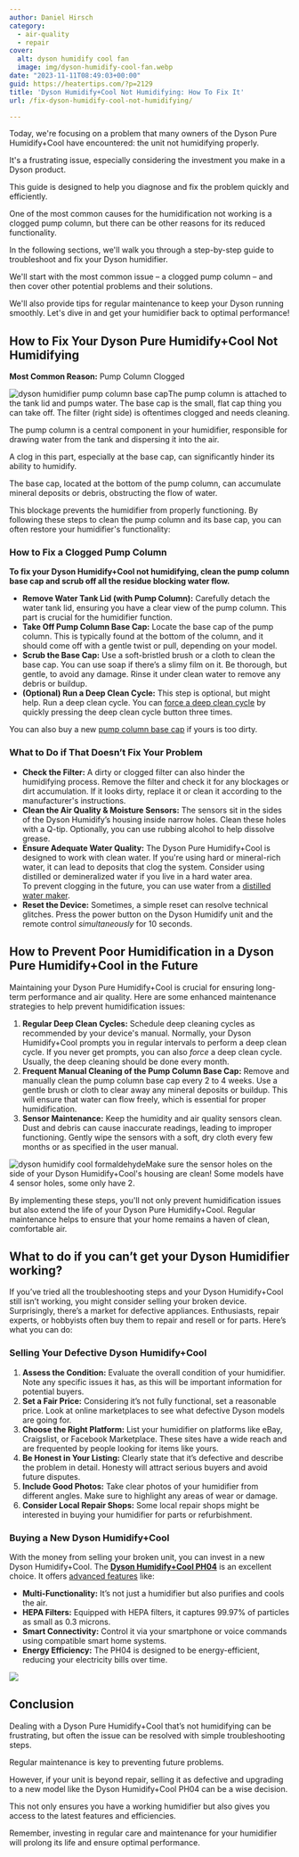 ```yaml
---
author: Daniel Hirsch
category:
  - air-quality
  - repair
cover:
  alt: dyson humidify cool fan
  image: img/dyson-humidify-cool-fan.webp
date: "2023-11-11T08:49:03+00:00"
guid: https://heatertips.com/?p=2129
title: 'Dyson Humidify+Cool Not Humidifying: How To Fix It'
url: /fix-dyson-humidify-cool-not-humidifying/

---
```

Today, we're focusing on a problem that many owners of the Dyson Pure Humidify+Cool have encountered: the unit not humidifying properly.

It's a frustrating issue, especially considering the investment you make in a Dyson product.

This guide is designed to help you diagnose and fix the problem quickly and efficiently.

One of the most common causes for the humidification not working is a clogged pump column, but there can be other reasons for its reduced functionality.

In the following sections, we'll walk you through a step-by-step guide to troubleshoot and fix your Dyson humidifier.

We'll start with the most common issue – a clogged pump column – and then cover other potential problems and their solutions.

We'll also provide tips for regular maintenance to keep your Dyson running smoothly. Let's dive in and get your humidifier back to optimal performance!

## How to Fix Your Dyson Pure Humidify+Cool Not Humidifying

**Most Common Reason:** Pump Column Clogged

![dyson humidifier pump column base cap](/img/dyson-humidifier-pump-column-base-cap.webp)The pump column is attached to the tank lid and pumps water. The base cap is the small, flat cap thing you can take off. The filter (right side) is oftentimes clogged and needs cleaning.

The pump column is a central component in your humidifier, responsible for drawing water from the tank and dispersing it into the air.

A clog in this part, especially at the base cap, can significantly hinder its ability to humidify.

The base cap, located at the bottom of the pump column, can accumulate mineral deposits or debris, obstructing the flow of water.

This blockage prevents the humidifier from properly functioning. By following these steps to clean the pump column and its base cap, you can often restore your humidifier's functionality:

### How to Fix a Clogged Pump Column

**To fix your Dyson Humidify+Cool not humidifying, clean the pump column base cap and scrub off all the residue blocking water flow.**

- **Remove Water Tank Lid (with Pump Column):** Carefully detach the water tank lid, ensuring you have a clear view of the pump column. This part is crucial for the humidifier function.
- **Take Off Pump Column Base Cap:** Locate the base cap of the pump column. This is typically found at the bottom of the column, and it should come off with a gentle twist or pull, depending on your model.
- **Scrub the Base Cap:** Use a soft-bristled brush or a cloth to clean the base cap. You can use soap if there’s a slimy film on it. Be thorough, but gentle, to avoid any damage. Rinse it under clean water to remove any debris or buildup.
- **(Optional) Run a Deep Clean Cycle:** This step is optional, but might help. Run a deep clean cycle. You can [force a deep clean cycle](/fix-dyson-deep-clean-cycle-not-working/) by quickly pressing the deep clean cycle button three times.

You can also buy a new [pump column base cap](https://www.dyson.com/support/journey/spare-details.970754-01) if yours is too dirty.

### What to Do if That Doesn’t Fix Your Problem

- **Check the Filter:** A dirty or clogged filter can also hinder the humidifying process. Remove the filter and check it for any blockages or dirt accumulation. If it looks dirty, replace it or clean it according to the manufacturer's instructions.
- **Clean the Air Quality & Moisture Sensors:** The sensors sit in the sides of the Dyson Humidify’s housing inside narrow holes. Clean these holes with a Q-tip. Optionally, you can use rubbing alcohol to help dissolve grease.
- **Ensure Adequate Water Quality:** The Dyson Pure Humidify+Cool is designed to work with clean water. If you're using hard or mineral-rich water, it can lead to deposits that clog the system. Consider using distilled or demineralized water if you live in a hard water area.  
To prevent clogging in the future, you can use water from a [distilled water maker](https://www.amazon.com/CO-Z-Distiller-Stainless-Distilling-Countertop/dp/B078GHJ921?__mk_de_DE=%C3%85M%C3%85%C5%BD%C3%95%C3%91&crid=1RXRCQLSUHO38&keywords=distilled%2Bwater%2Bmaker&qid=1699692003&sprefix=distilled%2Bwater%2Bmaker%2Caps%2C88&sr=8-2-spons&sp_csd=d2lkZ2V0TmFtZT1zcF9hdGY&th=1&linkCode=ll1&tag=heatertips-20&linkId=3bf9b099cacf0fed2782d8ceccff1b12&language=en_US&ref_=as_li_ss_tl).
- **Reset the Device:** Sometimes, a simple reset can resolve technical glitches. Press the power button on the Dyson Humidify unit and the remote control _simultaneously_ for 10 seconds.

## How to Prevent Poor Humidification in a Dyson Pure Humidify+Cool in the Future

Maintaining your Dyson Pure Humidify+Cool is crucial for ensuring long-term performance and air quality. Here are some enhanced maintenance strategies to help prevent humidification issues:

1. **Regular Deep Clean Cycles:** Schedule deep cleaning cycles as recommended by your device's manual. Normally, your Dyson Humidify+Cool prompts you in regular intervals to perform a deep clean cycle. If you never get prompts, you can also _force_ a deep clean cycle. Usually, the deep cleaning should be done every month.
1. **Frequent Manual Cleaning of the Pump Column Base Cap:** Remove and manually clean the pump column base cap every 2 to 4 weeks. Use a gentle brush or cloth to clear away any mineral deposits or buildup. This will ensure that water can flow freely, which is essential for proper humidification.
1. **Sensor Maintenance:** Keep the humidity and air quality sensors clean. Dust and debris can cause inaccurate readings, leading to improper functioning. Gently wipe the sensors with a soft, dry cloth every few months or as specified in the user manual.

![dyson humidify cool formaldehyde](/img/dyson-humidify-cool-formaldehyde.webp)Make sure the sensor holes on the side of your Dyson Humidify+Cool's housing are clean! Some models have 4 sensor holes, some only have 2.

By implementing these steps, you'll not only prevent humidification issues but also extend the life of your Dyson Pure Humidify+Cool. Regular maintenance helps to ensure that your home remains a haven of clean, comfortable air.

## What to do if you can’t get your Dyson Humidifier working?

If you’ve tried all the troubleshooting steps and your Dyson Humidify+Cool still isn’t working, you might consider selling your broken device. Surprisingly, there’s a market for defective appliances. Enthusiasts, repair experts, or hobbyists often buy them to repair and resell or for parts. Here’s what you can do:

### **Selling Your Defective Dyson Humidify+Cool**

1. **Assess the Condition:** Evaluate the overall condition of your humidifier. Note any specific issues it has, as this will be important information for potential buyers.
1. **Set a Fair Price:** Considering it’s not fully functional, set a reasonable price. Look at online marketplaces to see what defective Dyson models are going for.
1. **Choose the Right Platform:** List your humidifier on platforms like eBay, Craigslist, or Facebook Marketplace. These sites have a wide reach and are frequented by people looking for items like yours.
1. **Be Honest in Your Listing:** Clearly state that it’s defective and describe the problem in detail. Honesty will attract serious buyers and avoid future disputes.
1. **Include Good Photos:** Take clear photos of your humidifier from different angles. Make sure to highlight any areas of wear or damage.
1. **Consider Local Repair Shops:** Some local repair shops might be interested in buying your humidifier for parts or refurbishment.

### **Buying a New Dyson Humidify+Cool**

With the money from selling your broken unit, you can invest in a new Dyson Humidify+Cool. The [**Dyson Humidify+Cool PH04**](https://www.amazon.com/Dyson-Purifier-Humidify-Cool-Formaldehyde/dp/B0B3F749ZJ?&linkCode=ll1&tag=heatertips-20&linkId=0dbdf730d1183529098dc73f578db9f6&language=en_US&ref_=as_li_ss_tl) is an excellent choice. It offers [advanced features](/are-dyson-humidify-cool-fans-worth-it/) like:

- **Multi-Functionality:** It’s not just a humidifier but also purifies and cools the air.
- **HEPA Filters:** Equipped with HEPA filters, it captures 99.97% of particles as small as 0.3 microns.
- **Smart Connectivity:** Control it via your smartphone or voice commands using compatible smart home systems.
- **Energy Efficiency:** The PH04 is designed to be energy-efficient, reducing your electricity bills over time.

![](/img/dyson-pure-humidify-cool-air-purifier.webp)

## Conclusion

Dealing with a Dyson Pure Humidify+Cool that’s not humidifying can be frustrating, but often the issue can be resolved with simple troubleshooting steps.

Regular maintenance is key to preventing future problems.

However, if your unit is beyond repair, selling it as defective and upgrading to a new model like the Dyson Humidify+Cool PH04 can be a wise decision.

This not only ensures you have a working humidifier but also gives you access to the latest features and efficiencies.

Remember, investing in regular care and maintenance for your humidifier will prolong its life and ensure optimal performance.
